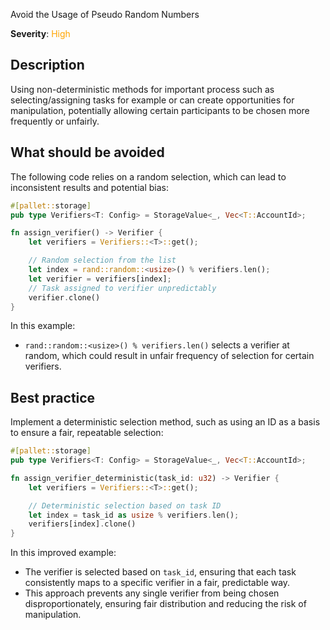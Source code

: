 Avoid the Usage of Pseudo Random Numbers

**Severity**: <span style="color:orange;">High</span>

## Description

Using non-deterministic methods for important process such as selecting/assigning tasks for example or can create opportunities for manipulation, potentially
allowing certain participants to be chosen more frequently or unfairly.

## What should be avoided

The following code relies on a random selection, which can lead to inconsistent results and potential bias:

```rust
#[pallet::storage]
pub type Verifiers<T: Config> = StorageValue<_, Vec<T::AccountId>;

fn assign_verifier() -> Verifier {
    let verifiers = Verifiers::<T>::get();

    // Random selection from the list
    let index = rand::random::<usize>() % verifiers.len();
    let verifier = verifiers[index];
    // Task assigned to verifier unpredictably
    verifier.clone()
}
```

In this example:

- `rand::random::<usize>() % verifiers.len()` selects a verifier at random, which could result in unfair frequency of
  selection for certain verifiers.

## Best practice

Implement a deterministic selection method, such as using an ID as a basis to ensure a fair, repeatable selection:

```rust
#[pallet::storage]
pub type Verifiers<T: Config> = StorageValue<_, Vec<T::AccountId>;

fn assign_verifier_deterministic(task_id: u32) -> Verifier {
    let verifiers = Verifiers::<T>::get();

    // Deterministic selection based on task ID
    let index = task_id as usize % verifiers.len();
    verifiers[index].clone()
}
```

In this improved example:

- The verifier is selected based on `task_id`, ensuring that each task consistently maps to a specific verifier in a
  fair, predictable way.
- This approach prevents any single verifier from being chosen disproportionately, ensuring fair distribution and
  reducing the risk of manipulation.
